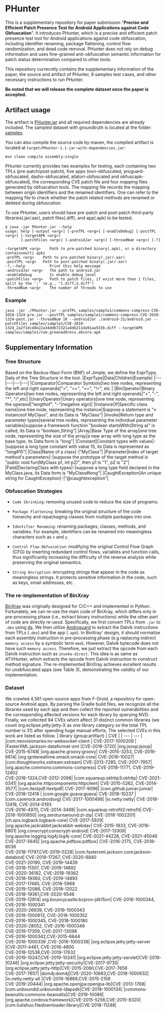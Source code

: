 # PHunter

This is a supplementary repository for paper submission "**Precise and Efficient Patch Presence Test for Android Applications against Code Obfuscation**". It introduces PHunter, which is a precise and efficient patch presence test tool for Android applications against code obfuscation, including identifier renaming, package flattening, control flow randomization, and dead code removal. PHunter does not rely on debug information and uses fine-grained anti-obfuscation semantic information for patch status determination compared to other tools.

This repository currecntly contains the supplementary information of the paper, the source and artifact of PHunter, 8 samples test cases, and other necessary instructions to run PHunter.

**Be noted that we will release the complete dataset once the paper is accepted.**

## Artifact usage

The artifact is [PHunter.jar](PHunter.jar) and all required dependencies are already included.
The sampled dataset with groundtruth is located at the folder: [samples](./samples).  

You can also compile the source code by maven, the compiled artifact is located at `target/PHunter-1.1-jar-with-dependencies.jar`:

```
mvn clean compile assembly:single
```


PHunter currently provides two examples for testing, each containing two TPLs (pre-patch/post-patch), five apps (non-obfuscated, proguard-obfuscated, dasho-obfuscated, allatori-obfuscated and obfuscapk-obfuscated), the corresponding CVE patch file and four mapping files generated by obfuscation tools. The mapping file records the mapping between origin identifiers and the renamed identifiers. One can refer to the mapping file to check whether the patch related methods are renamed or deleted during obfuscation.  

To use PHunter, users should have pre-patch and post-patch third-party libraries(.jar/.aar), patch files(.diff), and app(.apk) to be tested.

```
$ java -jar PHunter.jar --help
usage: help [-output <arg>] [-preTPL <arg>] [-enableDebug] [-postTPL <arg>] [-targetAPK <arg>]
       [-patchFiles <arg>] [-androidJar <arg>] [-threadNum <arg>] [-?]

-targetAPK <arg>    Path to pre-patched binary(.apk), or a directory containsmulti apks
-preTPL <arg>    Path to pre-patched binary(.jar/.aar)
-postTPL <arg>   Path to post-patched binary(.jar/.aar)
-?,--help           Print this help message
-androidJar <arg>   The path to android.jar
-enableDebug        Is enable debug level
-patchFiles <arg>   Path to patch files, if exist more than 1 files, split by the ';’ (e.g., "1.diff;2.diff")
-threadNum <arg>    The number of threads to use
```

### Example

```
java -jar ./PHunter.jar --preTPL samples/sample1/commons-compress-CVE-2018-1324-pre.jar --postTPL samples/sample1/commons-compress-CVE-2018-1324-post.jar --threadNum 10 --androidJar ./android-31/android.jar --patchFiles samples/sample1/CVE-2018-1324_2a2f1dc48e22a34ddb72321a4db211da91aa933b.diff --targetAPK samples/sample1/com.greenaddress.abcore.apk
```

## Supplementary Information

### **Tree Structure**

Based on the Backus-Naur Form (BNF) of Jimple, we define the ExprType, Data of the Tree Structure in the tool.
|ExprType|Data|Children|Example|
|---|---|---|---|
|Comparator|Comparator Symbols|two tree nodes, representing the left and right operands|">", ">=", "==", "!=", etc |
|BinOperator|Binary Operators|two tree nodes, representing the left and right operands|"+", "-", "*", "/",etc|
|UnaryOperator|Unary operators|one tree node, representing the operand|"lengthof", "-"(negative sign)|
|InstanceOf|Specific class name|one tree node, representing the instance|Suppose a statement is "v instanceof MyClass", and its Data is "MyClass"|
|Invoke|Return type and parameter types|several tree nodes, representing the individual parameter variables|suppose a framework function "boolean startsWith(String a)" is called, its Data is "boolean,String"|
|Array|Base Type of the array|one tree node, representing the size of the array|a new array with long type as the base type, its Data form is "long"|
|Constant|Constant types with values|-|suppose a long type constant with value 15, its Data is represented as "long#15"|
|Class|Name of a class|-|"MyClass"|
|Parameter|Index of target method's parameters|-|suppose the prototype of the target method is "public void fun(MyClass p1, int p2)", then p1 is "1", p2 is "2"|
|Field|DeclaringClass with types|-|suppose a long type field declared in the MyClass.java, its Data form is "MyClass\#long"|
|CaughtException|An unique string for CaughtException|-|“@caughtexception”|

<!-- |MultiArray|Type of the multiarray|several tree nodes, representing the size of each dimension|suppose a statement is "a[0] = new int[3][3]", its Data is "int[][]"| -->

### **Obfuscation Strategies**
- ``Code Shrinking``: removing unused code to reduce the size of programs.

- `Package Flattening`: breaking the original structure of the code hierarchy and repackaging classes from multiple packages into one.

- `Identifier Renaming`: renaming packages, classes, methods, and variables. For example, identifiers can be renamed into meaningless characters such as ``x`` and ``y``.

- `Control Flow Obfuscation`: modifying the original Control Flow Graph (CFG) by inserting redundant control flows, variables and function calls, thus significantly increasing the difficulty of the reverse analysis while preserving the original semantics.

- `String Encryption`: encrypting strings that appear in the code as meaningless strings. It protects sensitive information in the code, such as keys, email addresses, etc.



### The re-implementation of BinXray
[BinXray](https://sites.google.com/view/submission-for-issta-2020) was originally designed for C/C++ and implemented in Python.
Fortunately, we can re-use the main code of BinXray, which differs only in pre-processing phase (i.e., extract binary instructions) while the other part of code are directly re-uesd. Specifically, we first convert TPLs from ``.jar`` to ``.dex`` using [dx](https://developer.android.com/studio/releases/platform-tools). We then utilize [Androguard](https://github.com/androguard/androguard) to extract the Dalvik instructions from TPLs (``.dex``) and the app (``.apk``).
In BinXray' desigin, it should normalize each assembly instruction in pre-processing phase (e.g replacing indirect ``memory access`` by a symbolic term ``mem``). However, Dalvik bytecode does not have such ``memory access``. Therefore, we just extract the opcode from each Dalvik instruction such as ``invoke-direct``. This idea is as same as ATVHunter, which extracts the opcode from Dalvik instruction to construct method signature.
The re-implemented BinXray achieves excellent results for unobfuscated apps (see Table 3), demonstrating the validity of our implementation.


### **Dataset**

We crawled 4,561 open-source apps from F-Droid, a repository for open-source Android apps. By parsing the Gradle build files, we recognize all the libraries used by each app and then collect the reported vulnerabilities and the corresponding affected versions for each library by querying NVD. Finally, we collected 94 CVEs which affect 31 distinct common libraries (we count org.eclipse.jetty:jetty-X as one library category so the total TPL number is 31) after spending huge manual efforts. 
The selected CVEs in this work are listed as follow.
| library (group:artifact) | CVE |
| --- | --- |
|com.neovisionaries:nv-websocket-client | CVE-2017-1000209 |
|FasterXML:jackson-dataformat-xml |CVE-2016-3720|
|org.jsoup:jsoup|                              CVE-2015-6748|
|org.apache.groovy:groovy|                     CVE-2015-3253, CVE-2016-6814|
|org.igniterealtime.smack:smack-core|          CVE-2016-10027|
|com.thoughtworks.xstream:xstream|             CVE-2013-7285, CVE-2017-7957|
|org.apache.commons:commons-compress|          CVE-2018-11771, CVE-2019-12402<br>CVE-2018-1324,CVE-2012-2098|
|com.squareup.okhttp3:okhttp|                  CVE-2021-0341|
|org.apache.httpcomponents:httpclient|         CVE-2015-5262, CVE-2014-3577|
|com.itextpdf:itextpdf|                        CVE-2017-9096|
|com.github.junrar:junrar|                            CVE-2018-12418 |
|com.google.guava:guava|                       CVE-2018-10237 |
|com.caverock:androidsvg|                      CVE-2017-1000498|
|io.netty:netty|                               CVE-2018-12418, CVE-2014-0193<br>CVE-2016-4970, CVE-2014-3488|
|com.squareup.retrofit2:retrofit|              CVE-2018-1000850|
|org.zeroturnaround:zt-zip|                    CVE-2018-1002201|
|ch.qos.logback:logback-core|                  CVE-2017-5929|
|org.apache.jackrabbit:jackrabbit-webdav|      CVE-2015-1833, CVE-2016-6801|
|org.conscrypt:conscrypt-android|              CVE-2017-13309|
|org.apache.logging.log4j:log4j-core|          CVE-2021-44228, CVE-2021-45046<br>CVE-2017-5645|
|org.apache.pdfbox:pdfbox|                     CVE-2016-2175, CVE-2018-8036<br>CVE-2018-11797,CVE-2019-0228|
|com.fasterxml.jackson.core:jackson-databind|  CVE-2019-17267, CVE-2020-8840<br>CVE-2021-20190, CVE-2019-14439<br>CVE-2018-11307, CVE-2019-14892<br>CVE-2020-36182, CVE-2018-19362<br>CVE-2018-19360, CVE-2019-14893<br>CVE-2017-17485, CVE-2018-5968<br>CVE-2019-12086, CVE-2018-12022<br>CVE-2018-19361,CVE-2020-9546<br>CVE-2019-12814|
org.bouncycastle:bcprov-jdk15on|              CVE-2016-1000344, CVE-2016-1000341<br>CVE-2020-26939, CVE-2016-1000343<br>CVE-2018-1000613, CVE-2016-1000352<br>CVE-2016-1000345, CVE-2018-1000180<br>CVE-2020-28052, CVE-2016-1000346 <br>CVE-2019-17359, CVE-2017-13098 <br>CVE-2016-1000342,CVE-2015-6644<br>CVE-2016-1000339 ,CVE-2016-1000338|
|org.eclipse.jetty:jetty-server |CVE-2011-4461, CVE-2016-4800 <br>CVE-2018-12538,CVE-2019-17632<br>CVE-2019-10247,CVE-2019-10241|
|org.eclipse.jetty:jetty-servlet|CVE-2019-10246|
|org.eclipse.jetty:jetty-security|CVE-2017-9735|
|org.eclipse.jetty:jetty-http|CVE-2015-2080,CVE-2017-7656<br>CVE-2017-7657|
|dom4j:dom4j|CVE-2020-10683,CVE-2018-1000632|
|io.netty:netty-all |CVE-2019-16869,CVE-2015-2156<br>CVE-2019-20444|
|org.apache.openjpa:openjpa-lib|CVE-2013-1768|
|com.unboundid:unboundid-ldapsdk|CVE-2018-1000134|
|commons-beanutils:commons-beanutils|CVE-2019-10086|
|org.apache.cordova:framework|CVE-2015-5256,CVE-2015-8320|
|com.liulishuo.filedownloader:library|CVE-2018-11248|

<!-- ### **About ATVHunter**  

**[com.adonai.manman.apk](samples/sample9/com.adonai.manman.apk)** in sample7 contains org.jsoup:jsoup:1.12.1, org.apache.commons:commons-compress:1.13 and com.squareup.okhttp3:okhttp:4.9.0.  
<div align="center">
<img src="./figure/decompile.png" width=300>
</div>

We tried the online trial [sites](https://scantist.io) given in the paper: **ATVHunter: Reliable Version Detection of Third-Party Libraries for Vulnerability Identification in Android Applications**. The website reports that the app has 53 components and 11 vulnerablities, but the above 3 TPLs are not present among them. The following figures show the report on the website.
<div>
<div> The overview is:
              <img src="./figure/overview.jpg">
       </div>
       <div>
       The reported 53 components are:
              <img src="./figure/report2.jpg">
       </div>
       <div>
              <img src="./figure/report1.jpg">
       </div>
       <div>
       The reported 11 vulnerablities are:
              <img src="./figure/vul.jpg">
       </div>
</div>
<br/>
<br/>
We also uploaded all 100 apps from dataset_1 to the site and the results are shown in Table 1  

<div align=center>Table 1. Comparison with ATVHunter</div>

| Tools | No Obfuscation(Acc) |Proguard(Acc) | DashO(Acc) | 
|:------:|:---------:|:---------:|:---------:|
|PHunter|98.4%|92.9%|93.3%|
|ATVHunter|0%|0%|0%|

We confirmed with the authors that provided service might be problematic since they are commercializing it on the current moment. Therefore, we excluded the experimental results in our paper to avoid unfair comparisons. -->
